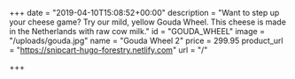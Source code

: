 +++
date = "2019-04-10T15:08:52+00:00"
description = "Want to step up your cheese game? Try our mild, yellow Gouda Wheel. This cheese is made in the Netherlands with raw cow milk."
id = "GOUDA_WHEEL"
image = "/uploads/gouda.jpg"
name = "Gouda Wheel 2"
price = 299.95
product_url = "https://snipcart-hugo-forestry.netlify.com"
url = "/"

+++
